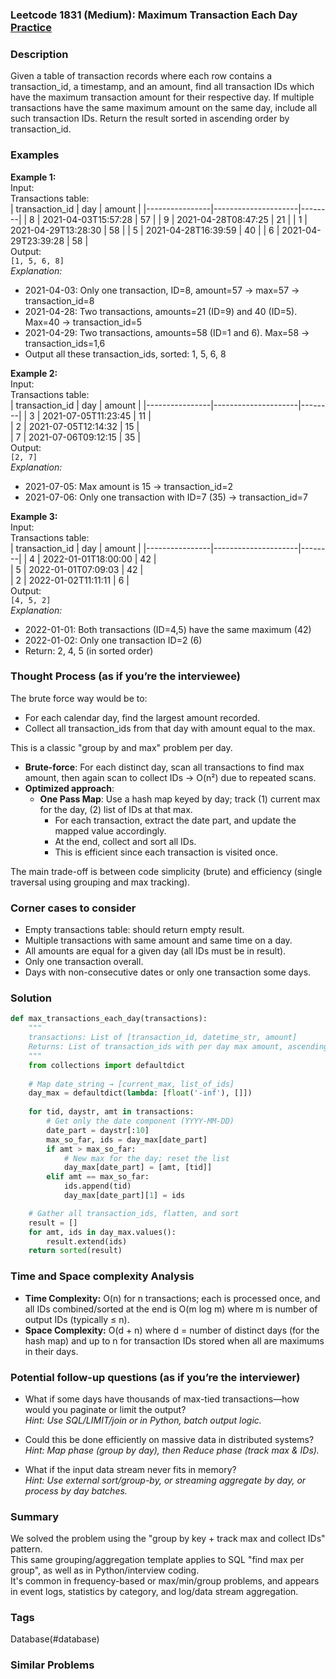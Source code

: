 ### Leetcode 1831 (Medium): Maximum Transaction Each Day [Practice](https://leetcode.com/problems/maximum-transaction-each-day)

### Description  
Given a table of transaction records where each row contains a transaction_id, a timestamp, and an amount, find all transaction IDs which have the maximum transaction amount for their respective day. If multiple transactions have the same maximum amount on the same day, include all such transaction IDs. Return the result sorted in ascending order by transaction_id.

### Examples  

**Example 1:**  
Input:  
Transactions table:  
| transaction_id | day                  | amount |
|----------------|---------------------|--------|
|      8         | 2021-04-03T15:57:28 |   57   |
|      9         | 2021-04-28T08:47:25 |   21   |
|      1         | 2021-04-29T13:28:30 |   58   |
|      5         | 2021-04-28T16:39:59 |   40   |
|      6         | 2021-04-29T23:39:28 |   58   |  
Output:  
`[1, 5, 6, 8]`  
*Explanation:*
- 2021-04-03: Only one transaction, ID=8, amount=57 → max=57 → transaction_id=8
- 2021-04-28: Two transactions, amounts=21 (ID=9) and 40 (ID=5). Max=40 → transaction_id=5
- 2021-04-29: Two transactions, amounts=58 (ID=1 and 6). Max=58 → transaction_ids=1,6
- Output all these transaction_ids, sorted: 1, 5, 6, 8

**Example 2:**  
Input:  
Transactions table:  
| transaction_id | day                  | amount |
|----------------|---------------------|--------|
|      3         | 2021-07-05T11:23:45 |   11   |  
|      2         | 2021-07-05T12:14:32 |   15   |  
|      7         | 2021-07-06T09:12:15 |   35   |  
Output:  
`[2, 7]`  
*Explanation:*
- 2021-07-05: Max amount is 15 → transaction_id=2
- 2021-07-06: Only one transaction with ID=7 (35) → transaction_id=7

**Example 3:**  
Input:  
Transactions table:  
| transaction_id | day                  | amount |
|----------------|---------------------|--------|
|      4         | 2022-01-01T18:00:00 |   42   |  
|      5         | 2022-01-01T07:09:03 |   42   |  
|      2         | 2022-01-02T11:11:11 |   6    |  
Output:  
`[4, 5, 2]`  
*Explanation:*
- 2022-01-01: Both transactions (ID=4,5) have the same maximum (42)
- 2022-01-02: Only one transaction ID=2 (6)
- Return: 2, 4, 5 (in sorted order)


### Thought Process (as if you’re the interviewee)  

The brute force way would be to:
- For each calendar day, find the largest amount recorded.
- Collect all transaction_ids from that day with amount equal to the max.

This is a classic "group by and max" problem per day.
- **Brute-force**: For each distinct day, scan all transactions to find max amount, then again scan to collect IDs → O(n²) due to repeated scans.
- **Optimized approach**:
  - **One Pass Map**: Use a hash map keyed by day; track (1) current max for the day, (2) list of IDs at that max.
    - For each transaction, extract the date part, and update the mapped value accordingly.
    - At the end, collect and sort all IDs.
    - This is efficient since each transaction is visited once.

The main trade-off is between code simplicity (brute) and efficiency (single traversal using grouping and max tracking).

### Corner cases to consider  
- Empty transactions table: should return empty result.
- Multiple transactions with same amount and same time on a day.
- All amounts are equal for a given day (all IDs must be in result).
- Only one transaction overall.
- Days with non-consecutive dates or only one transaction some days.


### Solution

```python
def max_transactions_each_day(transactions):
    """
    transactions: List of [transaction_id, datetime_str, amount]
    Returns: List of transaction_ids with per day max amount, ascending sorted
    """
    from collections import defaultdict
    
    # Map date_string → [current_max, list_of_ids]
    day_max = defaultdict(lambda: [float('-inf'), []])
    
    for tid, daystr, amt in transactions:
        # Get only the date component (YYYY-MM-DD)
        date_part = daystr[:10]
        max_so_far, ids = day_max[date_part]
        if amt > max_so_far:
            # New max for the day; reset the list
            day_max[date_part] = [amt, [tid]]
        elif amt == max_so_far:
            ids.append(tid)
            day_max[date_part][1] = ids

    # Gather all transaction_ids, flatten, and sort
    result = []
    for amt, ids in day_max.values():
        result.extend(ids)
    return sorted(result)
```

### Time and Space complexity Analysis  

- **Time Complexity:** O(n) for n transactions; each is processed once, and all IDs combined/sorted at the end is O(m log m) where m is number of output IDs (typically ≤ n).
- **Space Complexity:** O(d + n) where d = number of distinct days (for the hash map) and up to n for transaction IDs stored when all are maximums in their days.


### Potential follow-up questions (as if you’re the interviewer)  

- What if some days have thousands of max-tied transactions—how would you paginate or limit the output?  
  *Hint: Use SQL/LIMIT/join or in Python, batch output logic.*

- Could this be done efficiently on massive data in distributed systems?  
  *Hint: Map phase (group by day), then Reduce phase (track max & IDs).*

- What if the input data stream never fits in memory?  
  *Hint: Use external sort/group-by, or streaming aggregate by day, or process by day batches.*


### Summary
We solved the problem using the "group by key + track max and collect IDs" pattern.  
This same grouping/aggregation template applies to SQL "find max per group", as well as in Python/interview coding.  
It's common in frequency-based or max/min/group problems, and appears in event logs, statistics by category, and log/data stream aggregation.

### Tags
Database(#database)

### Similar Problems
